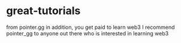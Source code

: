 # great-tutorials
from pointer.gg
in addition, you get paid to learn web3
I recommend pointer_gg to anyone out there who is interested in learning web3
